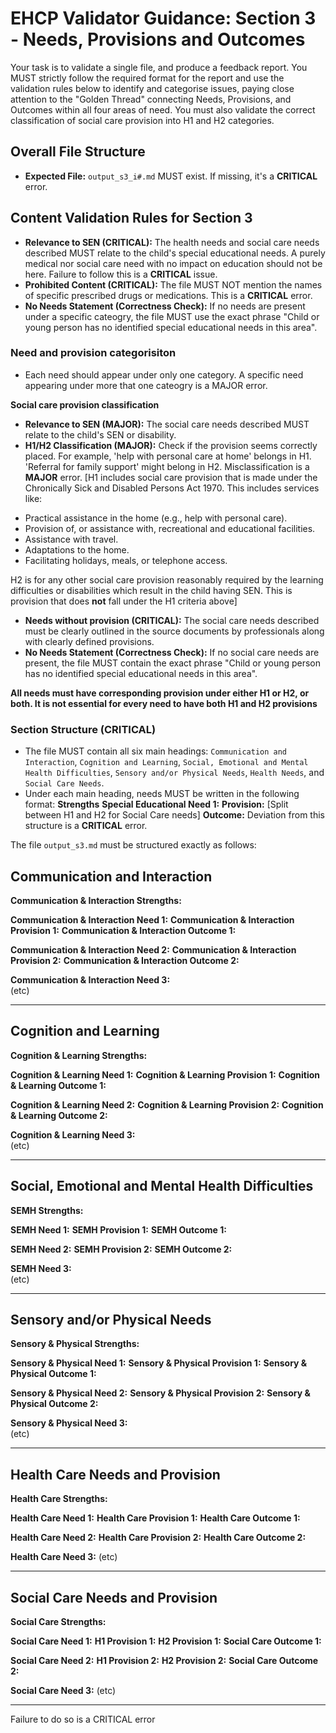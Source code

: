 # EHCP Validator Guidance: Section 3 - Needs, Provisions and Outcomes

Your task is to validate a single file, and produce a feedback report.
You MUST strictly follow the required format for the report and use the validation rules below to identify and categorise issues, paying close attention to the "Golden Thread" connecting Needs, Provisions, and Outcomes within all four areas of need. You must also validate the correct classification of social care provision into H1 and H2 categories.


## Overall File Structure 

*   **Expected File:** `output_s3_i#.md` MUST exist. If missing, it's a **CRITICAL** error.

## Content Validation Rules for Section 3

*   **Relevance to SEN (CRITICAL):** The health needs and social care needs described MUST relate to the child's special educational needs. A purely medical nor social care need with no impact on education should not be here. Failure to follow this is a **CRITICAL** issue.
*   **Prohibited Content (CRITICAL):** The file MUST NOT mention the names of specific prescribed drugs or medications. This is a **CRITICAL** error.
*   **No Needs Statement (Correctness Check):** If no needs are present under a specific cateogry, the file MUST use the exact phrase "Child or young person has no identified special educational needs in this area".

### Need and provision categorisiton
*   Each need should appear under only one category. A specific need appearing under more that one cateogry is a MAJOR error.

**Social care provision classification**
*   **Relevance to SEN (MAJOR):** The social care needs described MUST relate to the child's SEN or disability.
*   **H1/H2 Classification (MAJOR):** Check if the provision seems correctly placed. For example, 'help with personal care at home' belongs in H1. 'Referral for family support' might belong in H2. Misclassification is a **MAJOR** error.
[H1 includes social care provision that is made under the Chronically Sick and Disabled Persons Act 1970. This includes services like:
- Practical assistance in the home (e.g., help with personal care).
- Provision of, or assistance with, recreational and educational facilities.
- Assistance with travel.
- Adaptations to the home.
- Facilitating holidays, meals, or telephone access.

H2 is for any other social care provision reasonably required by the learning difficulties or disabilities which result in the child having SEN. This is provision that does **not** fall under the H1 criteria above]
*   **Needs without provision (CRITICAL):** The social care needs described must be clearly outlined in the source documents by professionals along with clearly defined provisions.
*   **No Needs Statement (Correctness Check):** If no social care needs are present, the file MUST contain the exact phrase "Child or young person has no identified special educational needs in this area".

**All needs must have corresponding provision under either H1 or H2, or both. It is not essential for every need to have both H1 and H2 provisions**

### Section Structure (CRITICAL)
*   The file MUST contain all six main headings: `Communication and Interaction`, `Cognition and Learning`, `Social, Emotional and Mental Health Difficulties`, `Sensory and/or Physical Needs`, `Health Needs`, and `Social Care Needs`.
*   Under each main heading, needs MUST be written in the following format:
**Strengths**
**Special Educational Need 1:**
**Provision:** [Split between H1 and H2 for Social Care needs]
**Outcome:**
Deviation from this structure is a **CRITICAL** error.


The file `output_s3.md` must be structured exactly as follows:

## Communication and Interaction
**Communication & Interaction Strengths:** 

**Communication & Interaction Need 1:** 
**Communication & Interaction Provision 1:** 
**Communication & Interaction Outcome 1:** 

**Communication & Interaction Need 2:** 
**Communication & Interaction Provision 2:** 
**Communication & Interaction Outcome 2:** 

**Communication & Interaction Need 3:**  
(etc)

---

## Cognition and Learning
**Cognition & Learning Strengths:** 

**Cognition & Learning Need 1:** 
**Cognition & Learning Provision 1:** 
**Cognition & Learning Outcome 1:** 

**Cognition & Learning Need 2:** 
**Cognition & Learning Provision 2:** 
**Cognition & Learning Outcome 2:** 

**Cognition & Learning Need 3:**  
(etc)

---

## Social, Emotional and Mental Health Difficulties
**SEMH Strengths:** 

**SEMH Need 1:** 
**SEMH Provision 1:** 
**SEMH Outcome 1:** 

**SEMH Need 2:** 
**SEMH Provision 2:** 
**SEMH Outcome 2:** 

**SEMH Need 3:**  
(etc)

---

## Sensory and/or Physical Needs
**Sensory & Physical Strengths:** 

**Sensory & Physical Need 1:** 
**Sensory & Physical Provision 1:** 
**Sensory & Physical Outcome 1:** 

**Sensory & Physical Need 2:** 
**Sensory & Physical Provision 2:** 
**Sensory & Physical Outcome 2:** 

**Sensory & Physical Need 3:**  
(etc)

---

## Health Care Needs and Provision

**Health Care Strengths:** 

**Health Care Need 1:** 
**Health Care Provision 1:** 
**Health Care Outcome 1:** 

**Health Care Need 2:** 
**Health Care Provision 2:** 
**Health Care Outcome 2:** 

**Health Care Need 3:** 
(etc)

---

## Social Care Needs and Provision

**Social Care Strengths:** 

**Social Care Need 1:** 
**H1 Provision 1:** 
**H2 Provision 1:** 
**Social Care Outcome 1:** 

**Social Care Need 2:** 
**H1 Provision 2:** 
**H2 Provision 2:** 
**Social Care Outcome 2:** 

**Social Care Need 3:** 
(etc)



---
Failure to do so is a CRITICAL error
